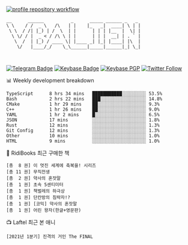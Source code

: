 [![profile repository workflow](https://github.com/vbalien/vbalien/actions/workflows/push.yml/badge.svg)](https://github.com/vbalien/vbalien/actions/workflows/push.yml)
```
__      ______          _      _____ ______ _   _ 
\ \    / /  _ \   /\   | |    |_   _|  ____| \ | |
 \ \  / /| |_) | /  \  | |      | | | |__  |  \| |
  \ \/ / |  _ < / /\ \ | |      | | |  __| | . ` |
   \  /  | |_) / ____ \| |____ _| |_| |____| |\  |
    \/   |____/_/    \_\______|_____|______|_| \_|
                                                  
                                                  
```
[![Telegram Badge](https://img.shields.io/badge/-Telegram-2CA5E0?logo=telegram)](https://t.me/vbalien)
[![Keybase Badge](https://img.shields.io/badge/-Keybase-33A0FF?logo=keybase&logoColor=white)](https://keybase.io/vbalien)
[![Keybase PGP](https://img.shields.io/keybase/pgp/vbalien)](http://sks.pod02.fleetstreetops.com/pks/lookup?search=0xE98CF73DE1E36F7D1B8A383AFD987F8DBE513071&fingerprint=on&op=index)
[![Twitter Follow](https://img.shields.io/twitter/follow/_elnyan)](https://twitter.com/_elnyan)

📊 Weekly development breakdown
```
TypeScript      8 hrs 34 mins   ███████████░░░░░░░░░ 53.5%
Bash            2 hrs 22 mins   ███░░░░░░░░░░░░░░░░░ 14.8%
CMake           1 hr 29 mins    ██░░░░░░░░░░░░░░░░░░ 9.3%
C++             1 hr 26 mins    ██░░░░░░░░░░░░░░░░░░ 9.0%
YAML            1 hr 2 mins     █░░░░░░░░░░░░░░░░░░░ 6.5%
JSON            17 mins         ░░░░░░░░░░░░░░░░░░░░ 1.8%
Rust            12 mins         ░░░░░░░░░░░░░░░░░░░░ 1.3%
Git Config      12 mins         ░░░░░░░░░░░░░░░░░░░░ 1.3%
Other           10 mins         ░░░░░░░░░░░░░░░░░░░░ 1.0%
HTML            9 mins          ░░░░░░░░░░░░░░░░░░░░ 1.0%
```
📖 RidiBooks 최근 구매한 책
```
[총  8 권] 이 멋진 세계에 축복을! 시리즈 
[총 11 권] 무직전생 
[총  2 권] 약사의 혼잣말 
[총  1 권] 초속 5센티미터 
[총  1 권] 책벌레의 하극상 
[총  1 권] 단칸방의 침략자!? 
[총  1 권] [코믹] 약사의 혼잣말 
[총  1 권] 어린 왕자(한글+영문판) 
```
📺 Laftel 최근 본 애니
```
[2021년 1분기] 진격의 거인 The FINAL
```
